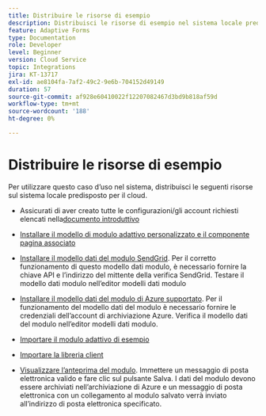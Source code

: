 ```yaml
---
title: Distribuire le risorse di esempio
description: Distribuisci le risorse di esempio nel sistema locale predisposto per il cloud.
feature: Adaptive Forms
type: Documentation
role: Developer
level: Beginner
version: Cloud Service
topic: Integrations
jira: KT-13717
exl-id: ae8104fa-7af2-49c2-9e6b-704152d49149
duration: 57
source-git-commit: af928e60410022f12207082467d3bd9b818af59d
workflow-type: tm+mt
source-wordcount: '188'
ht-degree: 0%

---
```


# Distribuire le risorse di esempio

Per utilizzare questo caso d’uso nel sistema, distribuisci le seguenti risorse sul sistema locale predisposto per il cloud.

* Assicurati di aver creato tutte le configurazioni/gli account richiesti elencati nella[documento introduttivo](./introduction.md)

* [Installare il modello di modulo adattivo personalizzato e il componente pagina associato](./assets/azure-portal-template-page-component.zip)

* [Installare il modello dati del modulo SendGrid](./assets/send-grid-form-data-model.zip). Per il corretto funzionamento di questo modello dati modulo, è necessario fornire la chiave API e l’indirizzo del mittente della verifica SendGrid. Testare il modello dati modulo nell’editor modelli dati modulo

* [Installare il modello dati del modulo di Azure supportato](./assets/azure-storage-fdm.zip). Per il funzionamento del modello dati del modulo è necessario fornire le credenziali dell’account di archiviazione Azure. Verifica il modello dati del modulo nell’editor modelli dati modulo.

* [Importare il modulo adattivo di esempio](./assets/credit-applications-af.zip)
* [Importare la libreria client](./assets/client-lib.zip)
* [Visualizzare l’anteprima del modulo](http://localhost:4502/content/dam/formsanddocuments/azureportalstorage/creditapplications/jcr:content?wcmmode=disabled). Immettere un messaggio di posta elettronica valido e fare clic sul pulsante Salva. I dati del modulo devono essere archiviati nell’archiviazione di Azure e un messaggio di posta elettronica con un collegamento al modulo salvato verrà inviato all’indirizzo di posta elettronica specificato.
